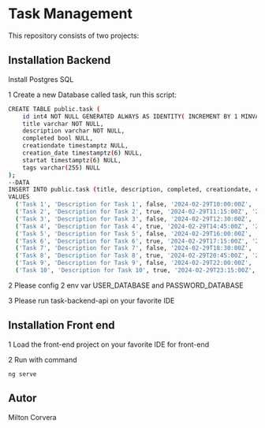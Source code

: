 # Task Management

This repository consists of two projects:

## Installation Backend

Install Postgres SQL

1 Create a new Database called task, run this script:

```bash
CREATE TABLE public.task (
	id int4 NOT NULL GENERATED ALWAYS AS IDENTITY( INCREMENT BY 1 MINVALUE 1 MAXVALUE 2147483647 START 1 CACHE 1 NO CYCLE),
	title varchar NOT NULL,
	description varchar NOT NULL,
	completed bool NULL,
	creationdate timestamptz NULL,
	creation_date timestamptz(6) NULL,
	startat timestamptz(6) NULL,
	tags varchar(255) NULL
);
--DATA
INSERT INTO public.task (title, description, completed, creationdate, creation_date, startat, tags)
VALUES
  ('Task 1', 'Description for Task 1', false, '2024-02-29T10:00:00Z', '2024-02-29T10:30:00Z', '2024-03-01T08:00:00Z', 'Tag1,Tag2'),
  ('Task 2', 'Description for Task 2', true, '2024-02-29T11:15:00Z', '2024-02-29T11:45:00Z', '2024-03-01T09:30:00Z', 'Tag3,Tag4'),
  ('Task 3', 'Description for Task 3', false, '2024-02-29T12:30:00Z', '2024-02-29T13:00:00Z', '2024-03-02T10:45:00Z', 'Tag1,Tag5'),
  ('Task 4', 'Description for Task 4', true, '2024-02-29T14:45:00Z', '2024-02-29T15:15:00Z', '2024-03-02T12:00:00Z', 'Tag2,Tag4'),
  ('Task 5', 'Description for Task 5', false, '2024-02-29T16:00:00Z', '2024-02-29T16:30:00Z', '2024-03-03T14:15:00Z', 'Tag3,Tag5'),
  ('Task 6', 'Description for Task 6', true, '2024-02-29T17:15:00Z', '2024-02-29T17:45:00Z', '2024-03-03T16:30:00Z', 'Tag1,Tag4'),
  ('Task 7', 'Description for Task 7', false, '2024-02-29T18:30:00Z', '2024-02-29T19:00:00Z', '2024-03-04T18:45:00Z', 'Tag2,Tag5'),
  ('Task 8', 'Description for Task 8', true, '2024-02-29T20:45:00Z', '2024-02-29T21:15:00Z', '2024-03-04T20:00:00Z', 'Tag3,Tag4'),
  ('Task 9', 'Description for Task 9', false, '2024-02-29T22:00:00Z', '2024-02-29T22:30:00Z', '2024-03-05T10:15:00Z', 'Tag1,Tag2'),
  ('Task 10', 'Description for Task 10', true, '2024-02-29T23:15:00Z', '2024-02-29T23:45:00Z', '2024-03-05T12:30:00Z', 'Tag4,Tag5');
```
2 Please config 2 env var USER_DATABASE and PASSWORD_DATABASE

3 Please run task-backend-api on your favorite IDE

## Installation Front end

1 Load the front-end project on your favorite IDE for front-end

2 Run with command

```
ng serve
```

## Autor

Milton Corvera
